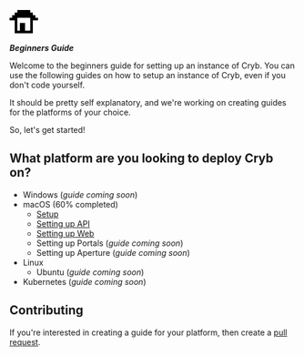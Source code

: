 ![Cryb OSS](../.github/cryb.png "Cryb OSS Logo")

_**Beginners Guide**_

Welcome to the beginners guide <!-- hehe the game by Davey Wreden --> for setting up an instance of Cryb. You can use the following guides on how to setup an instance of Cryb, even if you don't code yourself.

It should be pretty self explanatory, and we're working on creating guides for the platforms of your choice.

So, let's get started!

## What platform are you looking to deploy Cryb on?
* Windows (*guide coming soon*)
* macOS (60% completed)
    * [Setup](getting-started/macOS/setup.md)
    * [Setting up API](getting-started/macOS/api.md)
    * [Setting up Web](getting-started/macOS/web.md)
    * Setting up Portals (*guide coming soon*)
    * Setting up Aperture (*guide coming soon*)
* Linux
    * Ubuntu (*guide coming soon*)
* Kubernetes (*guide coming soon*)

## Contributing
If you're interested in creating a guide for your platform, then create a [pull request](https://github.com/crybapp/beginners-guide).
